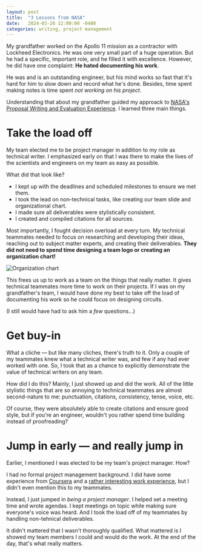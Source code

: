 ```yaml
---
layout: post
title:  "3 Lessons from NASA"
date:   2024-03-26 12:00:00 -0400
categories: writing, project management
---
```

My grandfather worked on the Apollo 11 mission as a contractor with Lockheed Electronics. He was one very small part of a huge operation. But he had a specific, important role, and he filled it with excellence. However, he did have one complaint: **He hated documenting his work**.

He was and is an outstanding engineer, but his mind works so fast that it's hard for him to slow down and record what he's done. Besides, time spent making notes is time spent *not working on his project*.

Understanding that about my grandfather guided my approack to [NASA's Proposal Writing and Evaluation Experience](https://www.lspace.asu.edu/npwee-academy). I learned three main things.

# Take the load off

My team elected me to be project manager in addition to my role as technical writer. I emphasized early on that I was there to make the lives of the scientists and engineers on my team as easy as possible.

What did that look like?
- I kept up with the deadlines and scheduled milestones to ensure we met them.
- I took the lead on non-technical tasks, like creating our team slide and organizational chart.
- I made sure all deliverables were stylistically consistent.
- I created and compiled citations for all sources. 

Most importantly, I fought decision overload at every turn. My technical teammates needed to focus on researching and developing their ideas, reaching out to subject matter experts, and creating their deliverables. **They did not need to spend time designing a team logo or creating an organization chart!**

![Organization chart](/images/organization-chart.png)

This frees us up to work as a team on the things that really matter. It gives technical teammates more time to work on their projects. If I was on my grandfather's team, I would have done my best to take off the load of documenting his work so he could focus on designing circuits. 

(I still would have had to ask him a *few* questions...)

# Get buy-in

What a cliche &mdash; but like many cliches, there's truth to it. Only a couple of my teammates knew what a technical writer was, and few if any had ever worked with one. So, I took that as a chance to explicitly demonstrate the value of technical writers on any team.

How did I do this? Mainly, I just showed up and did the work. All of the little stylistic things that are so annoying to technical teammates are almost second-nature to me: punctuation, citations, consistency, tense, voice, etc. 

Of course, they were absolutely able to create citations and ensure good style, but if you're an engineer, wouldn't you rather spend time building instead of proofreading?

# Jump in early &mdash; and really jump in

Earlier, I mentioned I was elected to be my team's project manager. How?

I had no formal project management background. I did have some experience from [Coursera](https://www.linkedin.com/posts/slpennington_projectmanagement-activity-7079653021915246592-36xj?utm_source=share&utm_medium=member_desktop) and a [rather interesting work experience](https://georgialibraries.org/pop-up/), but I didn't even mention this to my teammates. 

Instead, I just jumped in *being a project manager*. I helped set a meeting time and wrote agendas. I kept meetings on topic while making sure everyone's voice was heard. And I took the load off of my teammates by handling non-tehnical deliverables. 

It didn't mattered that I wasn't thoroughly qualified. What mattered is I showed my team members I could and would do the work. At the end of the day, that's what really matters.